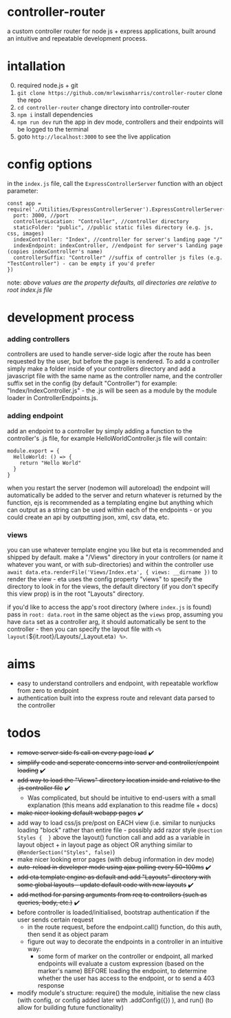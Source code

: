 # controller-router
a custom controller router for node js + express applications, built around an intuitive and repeatable development process.

# intallation
0. required node.js + git
1. `git clone https://github.com/mrlewismharris/controller-router` clone the repo
2. `cd controller-router` change directory into controller-router
3. `npm i` install dependencies
4. `npm run dev` run the app in dev mode, controllers and their endpoints will be logged to the terminal
5. goto `http://localhost:3000` to see the live application

# config options
in the `index.js` file, call the `ExpressControllerServer` function with an object parameter:
```
const app = require('./Utilities/ExpressControllerServer').ExpressControllerServer({
  port: 3000, //port
  controllersLocation: "Controller", //controller directory
  staticFolder: "public", //public static files directory (e.g. js, css, images)
  indexController: "Index", //controller for server's landing page "/"
  indexEndpoint: indexController, //endpoint for server's landing page (copies indexController's name)
  controllerSuffix: "Controller" //suffix of controller js files (e.g. "TestController") - can be empty if you'd prefer
})
```
note: *above values are the property defaults, all directories are relative to root index.js file*

# development process
### adding controllers
controllers are used to handle server-side logic after the route has been requested by the user, but before the page is rendered. To add a controller simply make a folder inside of your controllers directory and add a javascript file with the same name as the controller name, and the controller suffix set in the config (by default "Controller") for example: "Index/IndexController.js" - the .js will be seen as a module by the module loader in ControllerEndpoints.js.

### adding endpoint
add an endpoint to a controller by simply adding a function to the controller's .js file, for example HelloWorldController.js file will contain:
```
module.export = {
  HelloWorld: () => {
    return "Hello World"
  }
}
```
when you restart the server (nodemon will autoreload) the endpoint will automatically be added to the server and return whatever is returned by the function, ejs is recommended as a templating engine but anything which can output as a string can be used within each of the endpoints - or you could create an api by outputting json, xml, csv data, etc.

### views
you can use whatever template engine you like but eta is recommended and shipped by default. make a "/Views" directory in your controllers (or name it whatever you want, or with sub-directories) and within the controller use `await data.eta.renderFile('Views/Index.eta', { views: __dirname })` to render the view - eta uses the config property "views" to specify the directory to look in for the views, the default directory (if you don't specify this view prop) is in the root "Layouts" directory.

if you'd like to access the app's root directory (where `index.js` is found) pass in `root: data.root` in the same object as the `views` prop, assuming you have `data` set as a controller arg, it should automatically be sent to the controller - then you can specify the layout file with `<% layout(`${it.root}/Layouts/_Layout.eta`) %>`.

# aims
  - easy to understand controllers and endpoint, with repeatable workflow from zero to endpoint
  - authentication built into the express route and relevant data parsed to the controller

# todos
  - ~~remove server side fs call on every page load~~ ✔️
  - ~~simplify code and seperate concerns into server and controller/enpoint loading~~ ✔️
  - ~~add way to load the "Views" directory location inside and relative to the .js controller file~~ ✔️
    - Was complicated, but should be intuitive to end-users with a small explanation (this means add explanation to this readme file + docs)
  - ~~make nicer looking default webapp pages~~ ✔️
  - add way to load css/js pre/post on EACH view (i.e. similar to nunjucks loading "block" rather than entire file - possibly add razor style `@section Styles {  }` above the layout() function call and add as a variable in layout object + in layout page as object OR anything similar to `@RenderSection("Styles", false)`)
  - make nicer looking error pages (with debug information in dev mode)
  - ~~auto-reload in developer mode using ajax polling every 50-100ms~~ ✔️
  - ~~add eta template engine as default and add "Layouts" directory with some global layouts - update default code with new layouts~~ ✔️
  - ~~add method for parsing arguments from req to controllers (such as queries, body, etc.)~~ ✔️
  - before controller is loaded/initialised, bootstrap authentication if the user sends certain request
    - in the route request, before the endpoint.call() function, do this auth, then send it as object param
    - figure out way to decorate the endpoints in a controller in an intuitive way:
      - some form of marker on the controller or endpoint, all marked endpoints will evaluate a custom expression (based on the marker's name) BEFORE loading the endpoint, to determine whether the user has access to the endpoint, or to send a 403 response
  - modify module's structure: require() the module, initialise the new class (with config, or config added later with .addConfig({}) ), and run() (to allow for building future functionality)